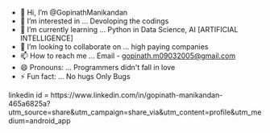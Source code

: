 - 👋 Hi, I’m @GopinathManikandan
- 👀 I’m interested in ... Devoloping the codings
- 🌱 I’m currently learning ... Python in Data Science, AI [ARTIFICIAL INTELLIGENCE]
- 💞️ I’m looking to collaborate on ... high paying companies
- 📫 How to reach me ... Email - gopinath.m09032005@gmail.com
- 😄 Pronouns: ... Programmers didn't fall in love 
- ⚡ Fun fact: ... No hugs Only Bugs

<!---
GopinathManikandan/GopinathManikandan is a ✨ special ✨ repository because its `README.md` (this file) appears on your GitHub profile.
You can click the Preview link to take a look at your changes.
---> linkedin id = https://www.linkedin.com/in/gopinath-manikandan-465a6825a?utm_source=share&utm_campaign=share_via&utm_content=profile&utm_medium=android_app
